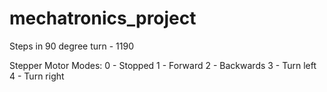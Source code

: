 # mechatronics_project
Steps in 90 degree turn - 1190

Stepper Motor Modes: 
0 - Stopped 
1 - Forward
2 - Backwards
3 - Turn left
4 - Turn right
